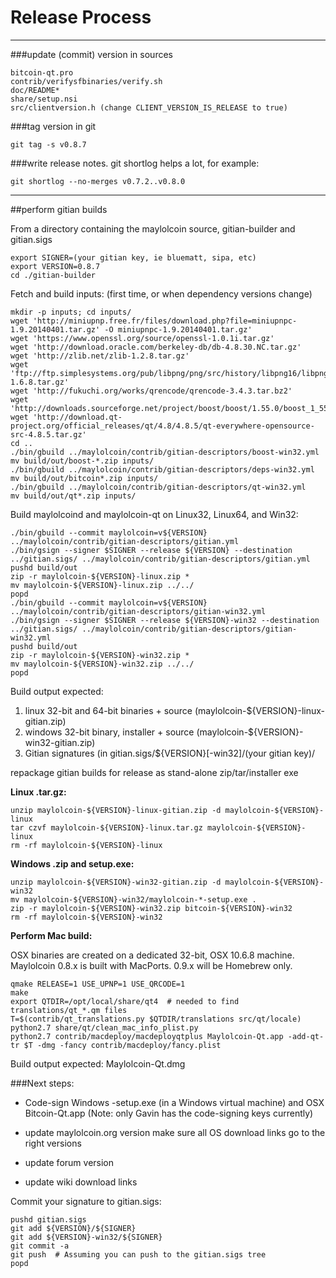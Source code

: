 Release Process
====================

* * *

###update (commit) version in sources


	bitcoin-qt.pro
	contrib/verifysfbinaries/verify.sh
	doc/README*
	share/setup.nsi
	src/clientversion.h (change CLIENT_VERSION_IS_RELEASE to true)

###tag version in git

	git tag -s v0.8.7

###write release notes. git shortlog helps a lot, for example:

	git shortlog --no-merges v0.7.2..v0.8.0

* * *

##perform gitian builds

 From a directory containing the maylolcoin source, gitian-builder and gitian.sigs
  
	export SIGNER=(your gitian key, ie bluematt, sipa, etc)
	export VERSION=0.8.7
	cd ./gitian-builder

 Fetch and build inputs: (first time, or when dependency versions change)

	mkdir -p inputs; cd inputs/
	wget 'http://miniupnp.free.fr/files/download.php?file=miniupnpc-1.9.20140401.tar.gz' -O miniupnpc-1.9.20140401.tar.gz'
	wget 'https://www.openssl.org/source/openssl-1.0.1i.tar.gz'
	wget 'http://download.oracle.com/berkeley-db/db-4.8.30.NC.tar.gz'
	wget 'http://zlib.net/zlib-1.2.8.tar.gz'
	wget 'ftp://ftp.simplesystems.org/pub/libpng/png/src/history/libpng16/libpng-1.6.8.tar.gz'
	wget 'http://fukuchi.org/works/qrencode/qrencode-3.4.3.tar.bz2'
	wget 'http://downloads.sourceforge.net/project/boost/boost/1.55.0/boost_1_55_0.tar.bz2'
	wget 'http://download.qt-project.org/official_releases/qt/4.8/4.8.5/qt-everywhere-opensource-src-4.8.5.tar.gz'
	cd ..
	./bin/gbuild ../maylolcoin/contrib/gitian-descriptors/boost-win32.yml
	mv build/out/boost-*.zip inputs/
	./bin/gbuild ../maylolcoin/contrib/gitian-descriptors/deps-win32.yml
	mv build/out/bitcoin*.zip inputs/
	./bin/gbuild ../maylolcoin/contrib/gitian-descriptors/qt-win32.yml
	mv build/out/qt*.zip inputs/

 Build maylolcoind and maylolcoin-qt on Linux32, Linux64, and Win32:
  
	./bin/gbuild --commit maylolcoin=v${VERSION} ../maylolcoin/contrib/gitian-descriptors/gitian.yml
	./bin/gsign --signer $SIGNER --release ${VERSION} --destination ../gitian.sigs/ ../maylolcoin/contrib/gitian-descriptors/gitian.yml
	pushd build/out
	zip -r maylolcoin-${VERSION}-linux.zip *
	mv maylolcoin-${VERSION}-linux.zip ../../
	popd
	./bin/gbuild --commit maylolcoin=v${VERSION} ../maylolcoin/contrib/gitian-descriptors/gitian-win32.yml
	./bin/gsign --signer $SIGNER --release ${VERSION}-win32 --destination ../gitian.sigs/ ../maylolcoin/contrib/gitian-descriptors/gitian-win32.yml
	pushd build/out
	zip -r maylolcoin-${VERSION}-win32.zip *
	mv maylolcoin-${VERSION}-win32.zip ../../
	popd

  Build output expected:

  1. linux 32-bit and 64-bit binaries + source (maylolcoin-${VERSION}-linux-gitian.zip)
  2. windows 32-bit binary, installer + source (maylolcoin-${VERSION}-win32-gitian.zip)
  3. Gitian signatures (in gitian.sigs/${VERSION}[-win32]/(your gitian key)/

repackage gitian builds for release as stand-alone zip/tar/installer exe

**Linux .tar.gz:**

	unzip maylolcoin-${VERSION}-linux-gitian.zip -d maylolcoin-${VERSION}-linux
	tar czvf maylolcoin-${VERSION}-linux.tar.gz maylolcoin-${VERSION}-linux
	rm -rf maylolcoin-${VERSION}-linux

**Windows .zip and setup.exe:**

	unzip maylolcoin-${VERSION}-win32-gitian.zip -d maylolcoin-${VERSION}-win32
	mv maylolcoin-${VERSION}-win32/maylolcoin-*-setup.exe .
	zip -r maylolcoin-${VERSION}-win32.zip bitcoin-${VERSION}-win32
	rm -rf maylolcoin-${VERSION}-win32

**Perform Mac build:**

  OSX binaries are created on a dedicated 32-bit, OSX 10.6.8 machine.
  Maylolcoin 0.8.x is built with MacPorts.  0.9.x will be Homebrew only.

	qmake RELEASE=1 USE_UPNP=1 USE_QRCODE=1
	make
	export QTDIR=/opt/local/share/qt4  # needed to find translations/qt_*.qm files
	T=$(contrib/qt_translations.py $QTDIR/translations src/qt/locale)
	python2.7 share/qt/clean_mac_info_plist.py
	python2.7 contrib/macdeploy/macdeployqtplus Maylolcoin-Qt.app -add-qt-tr $T -dmg -fancy contrib/macdeploy/fancy.plist

 Build output expected: Maylolcoin-Qt.dmg

###Next steps:

* Code-sign Windows -setup.exe (in a Windows virtual machine) and
  OSX Bitcoin-Qt.app (Note: only Gavin has the code-signing keys currently)

* update maylolcoin.org version
  make sure all OS download links go to the right versions

* update forum version

* update wiki download links

Commit your signature to gitian.sigs:

	pushd gitian.sigs
	git add ${VERSION}/${SIGNER}
	git add ${VERSION}-win32/${SIGNER}
	git commit -a
	git push  # Assuming you can push to the gitian.sigs tree
	popd

